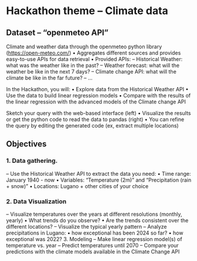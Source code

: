 # Hackathon theme – Climate data

## Dataset – “openmeteo API”

Climate and weather data through the openmeteo python library (https://open-meteo.com/)
• Aggregates different sources and provides easy-to-use APIs for data retrieval
• Provided APIs:
  – Historical Weather: what was the weather like in the past?
  – Weather forecast: what will the weather be like in the next 7 days?
  – Climate change API: what will the climate be like in the far future?
  – …
  
In the Hackathon, you will:
• Explore data from the Historical Weather API
• Use the data to build linear regression models
• Compare with the results of the linear regression with the advanced models of the Climate change API


Sketch your query with the web-based interface (left)
• Visualize the results or get the python code to read the data to pandas (right)
• You can refine the query by editing the generated code (ex, extract multiple locations)

## Objectives

### 1. Data gathering. 
  – Use the Historical Weather API to extract the data you need:
  • Time range: January 1940 - now
  • Variables: “Temperature (2m)” and “Precipitation (rain + snow)”
  • Locations: Lugano + other cities of your choice
### 2. Data Visualization 
  – Visualize temperatures over the years at different resolutions (monthly, yearly)
  • What trends do you observe?
  • Are the trends consistent over the different locations?
  – Visualize the typical yearly pattern
  – Analyze precipitations in Lugano: 
  • how exceptional has been 2024 so far?
  • how exceptional was 2022?
3. Modeling
  – Make linear regression model(s) of temperature vs. year
  – Predict temperatures until 2070
  – Compare your predictions with the climate models available in the Climate Change API
